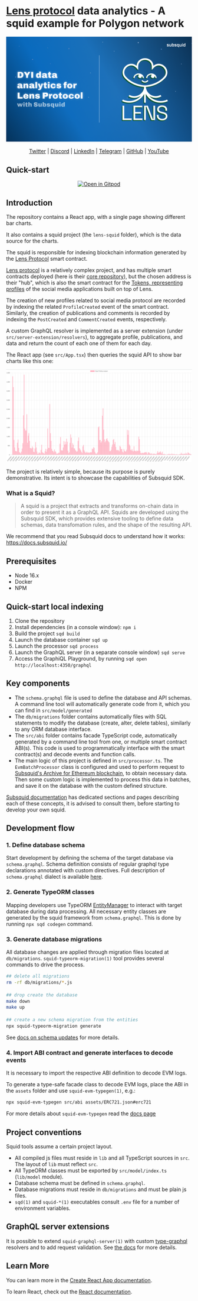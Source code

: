# [Lens protocol](https://www.lens.xyz/) data analytics - A squid example for Polygon network

<p align="center">
	<img src="lens-squid/assets/lens_banner.png">
</p>

<div align="center">

[Twitter](https://twitter.com/subsquid) | [Discord](https://discord.gg/subsquid) | [LinkedIn](https://linkedin.com/subsquid) | [Telegram](https://t.me/HydraDevs) | [GitHub](https://github.com/subsquid) | [YouTube](https://www.youtube.com/@subsquid)

</div>

## Quick-start

<div align="center">

[![Open in Gitpod](https://gitpod.io/button/open-in-gitpod.svg)](https://gitpod.io#https://github.com/RaekwonIII/bored-ape-yacht-club-indexing.git)

</div>

## Introduction

The repository contains a React app, with a single page showing different bar charts.

It also contains a squid project (the `lens-squid` folder), which is the data source for the charts.

The squid is responsible for indexing blockchain information generated by the [Lens Protocol](https://polygonscan.com/address/0xdb46d1dc155634fbc732f92e853b10b288ad5a1d#code) smart contract. 

[Lens protocol](https://www.lens.xyz/) is a relatively complex project, and has multiple smart contracts deployed (here is their [core repository](https://github.com/lens-protocol/core)), but the chosen address is their "hub", which is also the smart contract for the [Tokens, representing profiles](https://polygonscan.com/token/0xdb46d1dc155634fbc732f92e853b10b288ad5a1d) of the social media applications built on top of Lens.

The creation of new profiles related to social media protocol are recorded by indexing the related `ProfileCreated` event of the smart contract.
Similarly, the creation of publications and comments is recorded by indexing the `PostCreated` and `CommentCreated` events, respectively.

A custom GraphQL resolver is implemented as a server extension (under `src/server-extension/resolvers`), to aggregate profile, publications, and data and return the count of each one of them for each day.

The React app (see `src/App.tsx`) then queries the squid API to show bar charts like this one:

<p align="center">
	<img src="lens-squid/assets/bar-chart.png">
</p>

The project is relatively simple, because its purpose is purely demonstrative. Its intent is to showcase the capabilities of Subsquid SDK.

### What is a Squid?

> A squid is a project that extracts and transforms on-chain data in order to present it as a GraphQL API. Squids are developed using the Subsquid SDK, which provides extensive tooling to define data schemas, data transfomation rules, and the shape of the resulting API.

We recommend that you read Subsquid docs to understand how it works: https://docs.subsquid.io/

## Prerequisites

- Node 16.x
- Docker
- NPM

## Quick-start local indexing

1. Clone the repository
2. Install dependencies (in a console window): `npm i`
3. Build the project `sqd build`
4. Launch the database container `sqd up`
5. Launch the processor `sqd process`
6. Launch the GraphQL server (in a separate console window) `sqd serve`
7. Access the GraphiQL Playground, by running `sqd open http://localhost:4350/graphql` <!-- markdown-link-check-disable-line -->

## Key components

* The `schema.graphql` file is used to define the database and API schemas. A command line tool will automatically generate code from it, which you can find in `src/model/generated`
* The `db/migrations` folder contains automatically files with SQL statements to modify the database (create, alter, delete tables), similarly to any ORM database interface.
* The `src/abi` folder contains facade TypeScript code, automatically generated by a command line tool from one, or multiple smart contract ABI(s). This code is used to programmatically interface with the smart contract(s) and decode events and function calls.
* The main logic of this project is defined in `src/processor.ts`. The `EvmBatchProcessor` class is configured and used to perform request to [Subsquid's Archive for Ethereum blockchain](https://app.subsquid.io/archives), to obtain necessary data. Then some custom logic is implemented to process this data in batches, and save it on the database with the custom defined structure.

[Subsquid documentation](https://docs.subsquid.io/) has dedicated sections and pages describing each of these concepts, it is advised to consult them, before starting to develop your own squid.

## Development flow

### 1. Define database schema

Start development by defining the schema of the target database via `schema.graphql`.
Schema definition consists of regular graphql type declarations annotated with custom directives.
Full description of `schema.graphql` dialect is available [here](https://docs.subsquid.io/schema-spec).

### 2. Generate TypeORM classes

Mapping developers use TypeORM [EntityManager](https://typeorm.io/#/working-with-entity-manager)
to interact with target database during data processing. All necessary entity classes are
generated by the squid framework from `schema.graphql`. This is done by running `npx sqd codegen`
command.

### 3. Generate database migrations

All database changes are applied through migration files located at `db/migrations`.
`squid-typeorm-migration(1)` tool provides several commands to drive the process.

```bash
## delete all migrations
rm -rf db/migrations/*.js

## drop create the database
make down
make up

## create a new schema migration from the entities
npx squid-typeorm-migration generate      
```

See [docs on schema updates](https://docs.subsquid.io/develop-a-squid/schema-file/schema-updates/) for more details.

### 4. Import ABI contract and generate interfaces to decode events

It is necessary to import the respective ABI definition to decode EVM logs. 

To generate a type-safe facade class to decode EVM logs, place the ABI in the `assets` folder and use `squid-evm-typegen(1)`, e.g.:

```bash
npx squid-evm-typegen src/abi assets/ERC721.json#erc721
```

For more details about `squid-evm-typegen` read the [docs page](https://docs.subsquid.io/develop-a-squid/typegen/squid-evm-typegen/)

## Project conventions

Squid tools assume a certain project layout.

* All compiled js files must reside in `lib` and all TypeScript sources in `src`.
The layout of `lib` must reflect `src`.
* All TypeORM classes must be exported by `src/model/index.ts` (`lib/model` module).
* Database schema must be defined in `schema.graphql`.
* Database migrations must reside in `db/migrations` and must be plain js files.
* `sqd(1)` and `squid-*(1)` executables consult `.env` file for a number of environment variables.

## GraphQL server extensions

It is possible to extend `squid-graphql-server(1)` with custom
[type-graphql](https://typegraphql.com) resolvers and to add request validation. See [the docs](https://docs.subsquid.io/develop-a-squid/graphql-api/custom-resolvers/) for more details.

## Learn More

You can learn more in the [Create React App documentation](https://facebook.github.io/create-react-app/docs/getting-started).

To learn React, check out the [React documentation](https://reactjs.org/).
